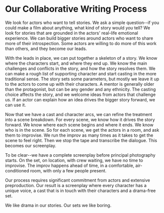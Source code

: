 # Our Collaborative Writing Process

We look for actors who want to tell stories.
We ask a simple question--if you could make a film about anything, what kind of story would *you* tell?
We look for stories that are grounded in the actors' real-life emotional experience.
We can build bigger stories around actors who want to share more of their introspection.
Some actors are willing to do more of this work than others, and they become our leads.

With the leads in place, we can put together a skeleton of a story.
We know where the characters start, and where they end up.
We know the main challenges and conflicts in the story, and how the story resolves them.
We can make a rough list of supporting character and start casting in the more traditional sense.
The story sets some parameters, but mostly we leave it up to the actors to come up with their characters.
A mentor is generally older than the protagonist, but can be any gender and any ethnicity.
The casting choice affects the story, and we welcome ideas from actors that challenge us.
If an actor can explain how an idea drives the bigger story forward, we can use it.

Now that we have a cast and character arcs, we can refine the treatment into a scene breakdown.
For every scene, we know how it drives the story forward.
We know where each scene begins and where it ends.
We know who is in the scene.
So for each scene, we get the actors in a room, and ask them to improvise.
We run the improv as many times as it takes to get the scene to feel right.
Then we stop the tape and transcribe the dialogue.
This becomes our screenplay.

To be clear--we have a complete screenplay before principal photography starts.
On the set, on location, with crew waiting, we have no time to improvise.
The improv happens ahead of time, in a comfortable, air-conditioned room, with only a few people present.

Our process requires significant commitment from actors and extensive preproduction.
Our result is a screenplay where every character has a unique voice, a cast that is in touch with their characters and a drama-free set.

We like drama in our stories.
Our sets we like boring.
